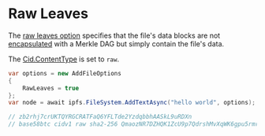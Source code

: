 ﻿# Raw Leaves

The [raw leaves option](xref:Ipfs.CoreApi.AddFileOptions.RawLeaves) specifies that 
the file's data blocks are not [encapsulated](format.md) 
with a Merkle DAG but simply contain the file's data.

The [Cid.ContentType](xref:Ipfs.Cid.ContentType) is set to `raw`.

```csharp
var options = new AddFileOptions
{
    RawLeaves = true
};
var node = await ipfs.FileSystem.AddTextAsync("hello world", options);

// zb2rhj7crUKTQYRGCRATFaQ6YFLTde2YzdqbbhAASkL9uRDXn
// base58btc cidv1 raw sha2-256 QmaozNR7DZHQK1ZcU9p7QdrshMvXqWK6gpu5rmrkPdT3L4

```
